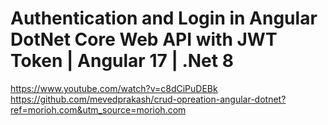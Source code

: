 # Authentication and Login in Angular DotNet Core Web API with JWT Token | Angular 17 | .Net 8
https://www.youtube.com/watch?v=c8dCiPuDEBk
https://github.com/mevedprakash/crud-opreation-angular-dotnet?ref=morioh.com&utm_source=morioh.com
